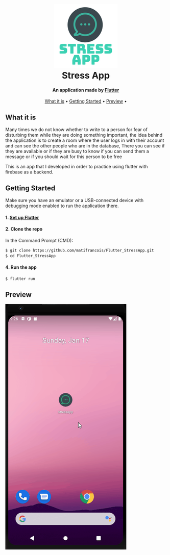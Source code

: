 

<h1 align="center">
  <br>
  <img src="Assets/logoStressApp.png" alt="StressApp" width="200">
  <br>
  Stress App
  <br>
</h1>

<h4 align="center">An application made by <a href="https://flutter.dev/" target="_blank">Flutter</a></h4>


<p align="center">
  <a href="#what-is-it">What it is</a> •
  <a href="#getting-started">Getting Started</a> •
  <a href="#preview">Preview</a> •
</p>

## What it is

Many times we do not know whether to write to a person for fear of disturbing them while they are doing something important, the idea behind the application is to create a room where the user logs in with their account and can see the other people who are in the database, There you can see if they are available or if they are busy to know if you can send them a message or if you should wait for this person to be free

This is an app that I developed in order to practice using flutter with firebase as a backend.

## Getting Started

Make sure you have an emulator or a USB-connected device with debugging mode enabled to run the application there.

#### 1. [Set up Flutter](https://flutter.io/setup/)

#### 2. Clone the repo

In the Command Prompt (CMD):

```sh
$ git clone https://github.com/matifrancois/Flutter_StressApp.git
$ cd Flutter_StressApp
```

#### 4. Run the app

```sh
$ flutter run
```


## Preview


![App Working](Demo/StressApp.gif)





